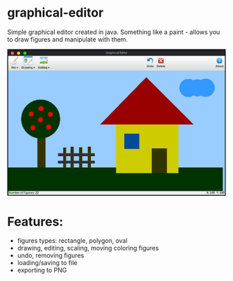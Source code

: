 # graphical-editor
Simple graphical editor created in java. Something like a paint - allows you to draw figures and manipulate with them.

![screenshot](https://github.com/okkindel/graphical-editor/blob/master/screen.png?raw=true)

# Features:

- figures types: rectangle, polygon, oval
- drawing, editing, scaling, moving coloring figures
- undo, removing figures
- loading/saving to file
- exporting to PNG
